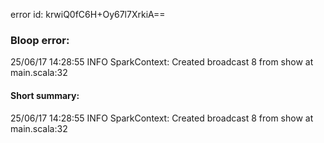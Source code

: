 error id: krwiQ0fC6H+Oy67l7XrkiA==
### Bloop error:

25/06/17 14:28:55 INFO SparkContext: Created broadcast 8 from show at main.scala:32
#### Short summary: 

25/06/17 14:28:55 INFO SparkContext: Created broadcast 8 from show at main.scala:32